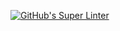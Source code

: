[![GitHub's Super Linter](https://github.com/ICS20-Programming-SamuelC/Assign-02-PHP-Calculations/workflows/GitHub's%20Super%20Linter/badge.svg)](https://github.com/ICS20-Programming-SamuelC/Assign-02-PHP-Calculations/actions)